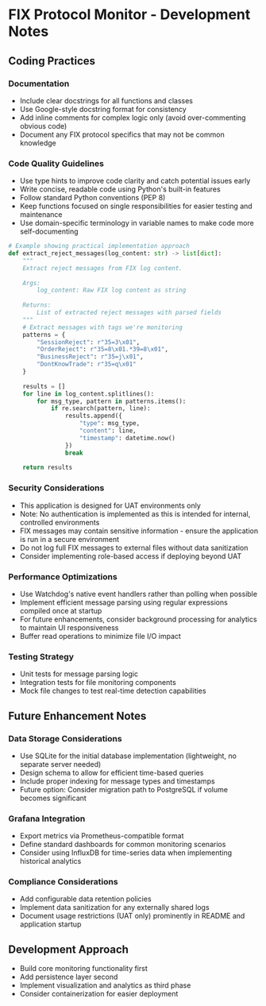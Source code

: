 # FIX Protocol Monitor - Development Notes

## Coding Practices

### Documentation
- Include clear docstrings for all functions and classes
- Use Google-style docstring format for consistency
- Add inline comments for complex logic only (avoid over-commenting obvious code)
- Document any FIX protocol specifics that may not be common knowledge

### Code Quality Guidelines
- Use type hints to improve code clarity and catch potential issues early
- Write concise, readable code using Python's built-in features
- Follow standard Python conventions (PEP 8)
- Keep functions focused on single responsibilities for easier testing and maintenance
- Use domain-specific terminology in variable names to make code more self-documenting

```python
# Example showing practical implementation approach
def extract_reject_messages(log_content: str) -> list[dict]:
    """
    Extract reject messages from FIX log content.
    
    Args:
        log_content: Raw FIX log content as string
        
    Returns:
        List of extracted reject messages with parsed fields
    """
    # Extract messages with tags we're monitoring
    patterns = {
        "SessionReject": r"35=3\x01",
        "OrderReject": r"35=8\x01.*39=8\x01",
        "BusinessReject": r"35=j\x01",
        "DontKnowTrade": r"35=q\x01"
    }
    
    results = []
    for line in log_content.splitlines():
        for msg_type, pattern in patterns.items():
            if re.search(pattern, line):
                results.append({
                    "type": msg_type,
                    "content": line,
                    "timestamp": datetime.now()
                })
                break
                
    return results
```

### Security Considerations
- This application is designed for UAT environments only
- Note: No authentication is implemented as this is intended for internal, controlled environments
- FIX messages may contain sensitive information - ensure the application is run in a secure environment
- Do not log full FIX messages to external files without data sanitization
- Consider implementing role-based access if deploying beyond UAT

### Performance Optimizations
- Use Watchdog's native event handlers rather than polling when possible
- Implement efficient message parsing using regular expressions compiled once at startup
- For future enhancements, consider background processing for analytics to maintain UI responsiveness
- Buffer read operations to minimize file I/O impact

### Testing Strategy
- Unit tests for message parsing logic
- Integration tests for file monitoring components
- Mock file changes to test real-time detection capabilities

## Future Enhancement Notes

### Data Storage Considerations
- Use SQLite for the initial database implementation (lightweight, no separate server needed)
- Design schema to allow for efficient time-based queries
- Include proper indexing for message types and timestamps
- Future option: Consider migration path to PostgreSQL if volume becomes significant

### Grafana Integration
- Export metrics via Prometheus-compatible format
- Define standard dashboards for common monitoring scenarios
- Consider using InfluxDB for time-series data when implementing historical analytics

### Compliance Considerations
- Add configurable data retention policies
- Implement data sanitization for any externally shared logs
- Document usage restrictions (UAT only) prominently in README and application startup

## Development Approach
- Build core monitoring functionality first
- Add persistence layer second
- Implement visualization and analytics as third phase
- Consider containerization for easier deployment
